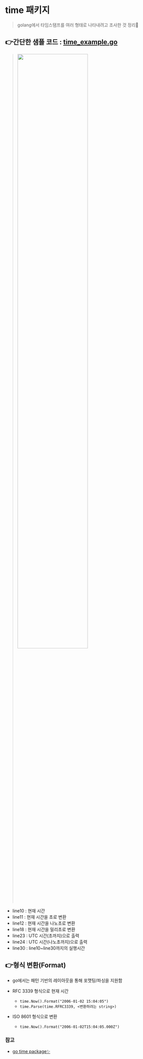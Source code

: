 # time 패키지
> golang에서 타임스탬프를 여러 형태로 나타내려고 조사한 것 정리📝

## 👉간단한 샘플 코드 : [time_example.go](https://github.com/sujiny-tech/TIL/blob/main/programming/Golang/time/time_example.go)
> <img src="https://user-images.githubusercontent.com/72974863/199625925-7b5c9144-d056-4ae6-81ca-285541a501e7.png" width="70%" height="70%">
+ line10 : 현재 시간
+ line11 : 현재 시간을 초로 변환
+ line12 : 현재 시간을 나노초로 변환
+ line18 : 현재 시간을 밀리초로 변환
+ line23 : UTC 시간(초까지)으로 출력
+ line24 : UTC 시간(나노초까지)으로 출력
+ line30 : line10~line30까지의 실행시간

## 👉형식 변환(Format)
+ go에서는 패턴 기반의 레이아웃을 통해 포맷팅/파싱을 지원함

+ RFC 3339 형식으로 현재 시간
   + `time.Now().Format("2006-01-02 15:04:05")`
   + `time.Parse(time.RFRC3339, <변환하려는 string>)`

+ ISO 8601 형식으로 변환
   + `time.Now().Format("2006-01-02T15:04:05.000Z")`


### 참고
+ [go time package✨](https://pkg.go.dev/time)
